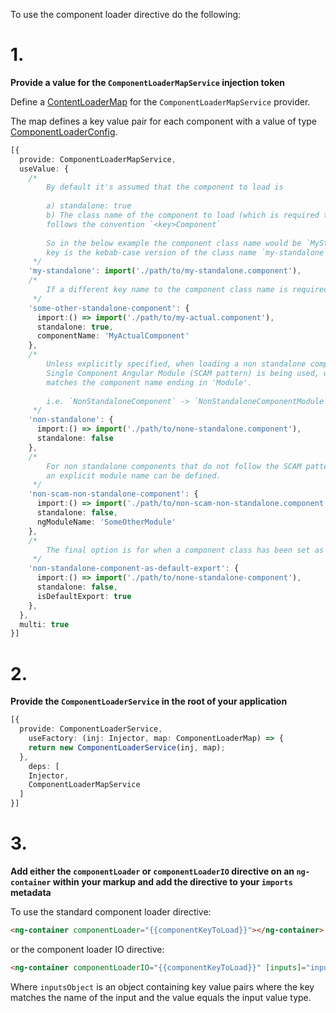 
To use the component loader directive do the following:

# 1.

**Provide a value for the `ComponentLoaderMapService` injection token**

Define a [ContentLoaderMap](https://github.com/jamesbrobb/jbr/blob/main/libraries/ui/src/lib/component-loader/component-loader.service.ts#L16) for the `ComponentLoaderMapService` provider.

The map defines a key value pair for each component with a value of type [ComponentLoaderConfig](https://github.com/jamesbrobb/jbr/blob/main/libraries/ui/src/lib/component-loader/component-loader.service.ts#L8).

```ts
[{
  provide: ComponentLoaderMapService,
  useValue: {
    /*  
        By default it's assumed that the component to load is
        
        a) standalone: true
        b) The class name of the component to load (which is required to access the component once it's loaded)
        follows the convention `<key>Component`
        
        So in the below example the component class name would be `MyStandaloneComponent` and the
        key is the kebab-case version of the class name `my-standalone` minus 'Component'. 
     */
    'my-standalone': import('./path/to/my-standalone.component'),
    /*
        If a different key name to the component class name is required, the component name can be explicitly defined.
     */
    'some-other-standalone-component': {
      import:() => import('./path/to/my-actual.component'),
      standalone: true,
      componentName: 'MyActualComponent'
    },
    /*
        Unless explicitly specified, when loading a non standalone component it's assumed that a
        Single Component Angular Module (SCAM pattern) is being used, whereby the module name
        matches the component name ending in 'Module'.
        
        i.e. `NonStandaloneComponent` -> `NonStandaloneComponentModule`
     */
    'non-standalone': {
      import:() => import('./path/to/none-standalone.component'),
      standalone: false
    },
    /*
        For non standalone components that do not follow the SCAM pattern
        an explicit module name can be defined.
     */
    'non-scam-non-standalone-component': {
      import:() => import('./path/to/non-scam-non-standalone.component'),
      standalone: false,
      ngModuleName: 'SomeOtherModule'
    },
    /*
        The final option is for when a component class has been set as a default export.
     */
    'non-standalone-component-as-default-export': {
      import:() => import('./path/to/none-standalone-component'),
      standalone: false,
      isDefaultExport: true
    },
  },
  multi: true
}]
```

# 2.

**Provide the `ComponentLoaderService` in the root of your application**

```ts
[{
  provide: ComponentLoaderService,
    useFactory: (inj: Injector, map: ComponentLoaderMap) => {
    return new ComponentLoaderService(inj, map);
  },
    deps: [
    Injector,
    ComponentLoaderMapService
  ]
}]
```


# 3.

**Add either the `componentLoader` or `componentLoaderIO` directive on an `ng-container` within your markup and add the directive to your `imports` metadata**

To use the standard component loader directive:

```html
<ng-container componentLoader="{{componentKeyToLoad}}"></ng-container>
```

or the component loader IO directive:

```html
<ng-container componentLoaderIO="{{componentKeyToLoad}}" [inputs]="inputsObject"></ng-container>
```

Where `inputsObject` is an object containing key value pairs where the key matches the name
of the input and the value equals the input value type.
